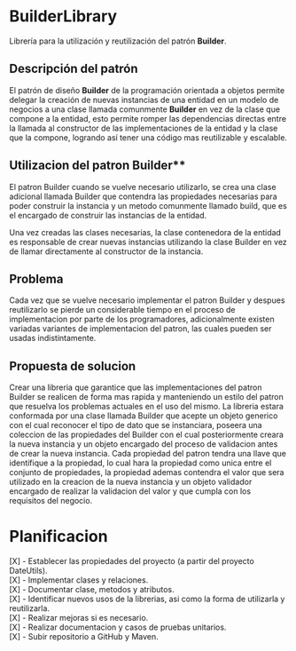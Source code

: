  
 # BuilderLibrary
 
 Librería para la utilización y reutilización del patrón **Builder**.
 
 ## Descripción del patrón
 
 El patrón de diseño **Builder** de la programación orientada a objetos permite delegar la creación de nuevas instancias 
 de una entidad en un modelo de negocios a una clase llamada comunmente **Builder** en vez de la clase que compone a la
 entidad, esto permite romper las dependencias directas entre la llamada al constructor de las implementaciones de la 
 entidad y la clase que la compone, logrando así tener una código mas reutilizable y escalable.
 
 ## Utilizacion del patron Builder**
 
 El patron Builder cuando se vuelve necesario utilizarlo, se crea una clase adicional llamada Builder que contendra las
 propiedades necesarias para poder construir la instancia y un metodo comunmente llamado build, que es el encargado de
 construir las instancias de la entidad.
 
 Una vez creadas las clases necesarias, la clase contenedora de la entidad es responsable de crear nuevas instancias
 utilizando la clase Builder en vez de llamar directamente al constructor de la instancia.
 
 ## Problema
 
 Cada vez que se vuelve necesario implementar el patron Builder y despues reutilizarlo se pierde un considerable tiempo
 en el proceso de implementacion por parte de los programadores, adicionalmente existen variadas variantes de 
 implementacion del patron, las cuales pueden ser usadas indistintamente.
 
 ## Propuesta de solucion
 
 Crear una libreria que garantice que las implementaciones del patron Builder se realicen de forma mas rapida y 
 manteniendo un estilo del patron que resuelva los problemas actuales en el uso del mismo.
 La libreria estara conformada por una clase llamada Builder que acepte un objeto generico con el cual reconocer el 
 tipo de dato que se instanciara, poseera una coleccion de las propiedades del Builder con el cual posteriormente 
 creara la nueva instancia y un objeto encargado del proceso de validacion antes de crear la nueva instancia.
 Cada propiedad del patron tendra una llave que identifique a la propiedad, lo cual hara la propiedad como unica entre
 el conjunto de propiedades, la propiedad ademas contendra el valor que sera utilizado en la creacion de la nueva 
 instancia y un objeto validador encargado de realizar la validacion del valor y que cumpla con los requisitos del 
 negocio.
 
 # Planificacion
 
 [X] - Establecer las propiedades del proyecto (a partir del proyecto DateUtils).  
 [X] - Implementar clases y relaciones.  
 [X] - Documentar clase, metodos y atributos.  
 [X] - Identificar nuevos usos de la librerias, asi como la forma de utilizarla y reutilizarla.  
 [X] - Realizar mejoras si es necesario.  
 [X] - Realizar documentacion y casos de pruebas unitarios.  
 [X] - Subir repositorio a GitHub y Maven.  
